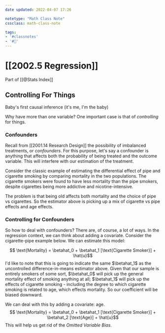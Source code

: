 ```yaml
---
date updated: 2022-04-07 17:26

notetype: "Math Class Note"
cssclass: math-class-note

tags: 
- '#classnotes'
- '#🚧'
---
```


# [[2002.5 Regression]]
Part of [[@Stats Index]]

## Controlling For Things
Baby's first causal inference (it's me, I'm the baby)

Why have more than one variable? One important case is that of *controlling* for things. 

### Confounders

Recall from [[2001.14 Research Design]] the possibility of imbalanced treatments, or *confounders*. For this purpose, let's say a confounder is anything that affects both the probability of being treated and the outcome variable. This will interfere with our estimation of the treatment.

Consider the classic example of estimating the differential effect of pipe and cigarette smoking by comparing mortality in the two populations. The cigarette smokers were found to have less mortality than the pipe smokers, despite cigarettes being more addictive and nicotine-intensive.

The problem is that being old affects both mortality and the choice of pipe vs cigarettes. So the estimator above is picking up a mix of cigarette vs pipe effects and age effects.


### Controlling for Confounders

So how to deal with confounders? There are, of course, a lot of ways. In the regression context, we can think about adding a covariate. Consider the cigarette-pipe example below. We can estimate this model:

$$ \text{Mortality} = \betahat_0 + \betahat_1 [\text{Cigarette Smoker}] + \hat{u}$$
I'd like to note that this is going to indicate the same $\betahat_1$ as the uncontrolled difference-in-means estimator above. Given that our sample is entirely smokers of some sort, $\betahat_0$ will pick up the general mortality effect of smoking anything at all; $\betahat_1$ will pick up the effects of cigarette smoking - including the degree to which cigarette smoking is related to age, which effects mortality. So our coefficient will be biased downward. 

We can deal with this by adding a covariate: age.
$$ \text{Mortality} = \betahat_0 + \betahat_1 [\text{Cigarette Smoker}] + \betahat_2 [\text{Age}] + \hat{u}$$
This will help us get rid of the *Omitted Variable Bias*.

